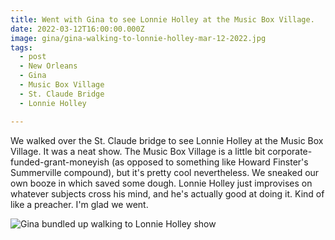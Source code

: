 ```yaml
---
title: Went with Gina to see Lonnie Holley at the Music Box Village.
date: 2022-03-12T16:00:00.000Z
image: gina/gina-walking-to-lonnie-holley-mar-12-2022.jpg
tags:
  - post 
  - New Orleans
  - Gina
  - Music Box Village
  - St. Claude Bridge
  - Lonnie Holley

---
```


We walked over the St. Claude bridge to see Lonnie Holley at the Music Box Village. It was a neat show. The Music Box Village is a little bit corporate-funded-grant-moneyish (as opposed to something like Howard Finster's Summerville compound), but it's pretty cool nevertheless. We sneaked our own booze in which saved some dough. Lonnie Holley just improvises on whatever subjects cross his mind, and he's actually good at doing it. Kind of like a preacher. I'm glad we went.

![Gina bundled up walking to Lonnie Holley show](/static/img/gina/gina-walking-to-lonnie-holley-mar-12-2022.jpg)